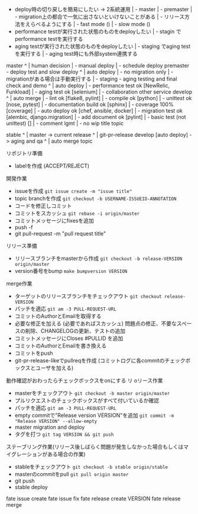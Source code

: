 - deploy時の切り戻しを簡易にしたい -> 2系統運用
| - master
| - premaster
| - migration上の都合で一気に出さないといけないことがある
|   - リリース方法をえらべるようにする
|     - fast mode ()
|     - slow mode ()
- performance testが実行された状態のものをdeployしたい
| - stagin でperformance testを実行する
- aging testが実行された状態のものをdeployしたい
| - staging でaging testを実行する
| - aging test時にも外部system連携する

master
^
| human decision
| - manual deploy
| - schedule deploy
premaster - deploy test and slow deploy
^
| auto deploy
| - no migration only
| - migrationがある場合は手動実行する
| -
staging - aging testing and final check and demo
^
| auto deploy
| - performance test ok [NewRelic, Funkload]
| - aging test ok [selenium]
| - collaboration other service
develop
^
| auto merge
| - lint ok [flake8, pylint]
| - compile ok [python]
| - unittest ok [nose, pytest]
| - documentation build ok [sphinx]
| - coverage 100% [coverage]
| - auto deploy ok [chef, ansible, docker]
| - migration test ok [alembic, django.migration]
| - add document ok [pylint]
| - basic test (not unittest) []
| - comment lgmt
| - no wip title
topic


stable
^
|
master -> current release
^
| git-pr-release
develop [auto deploy] -> aging and qa
^
| auto merge
topic


リポジトリ準備
- labelを作成 (ACCEPT/REJECT)

開発作業
- issueを作成 `git issue create -m "issue title"`
- topic branchを作成 `git checkout -b USERNAME-ISSUEID-ANNOTATION`
- コードを修正しコミット
- コミットをスカッシュ `git rebase -i origin/master`
- コミットメッセージにfixesを追加
- push -f
- git pull-request -m "pull request title"

<lint check>
<compile check>
<coverage check>
<document check>
<no wip>

リリース準備
- リリースブランチをmasterから作成 `git checkout -b release-VERSION origin/master`
- version番号をbump `make bumpversion VERSION`

merge作業
- ターゲットのリリースブランチをチェックアウト `git checkout release-VERSION`
- パッチを適応 `git am -3 PULL-REQUEST-URL`
- コミットのAuthorとEmailを取得する
- 必要な修正を加える (必要であればスカッシュ) 問題点の修正、不要なスペースの削除、CHANGELOGの更新、テストの追加
- コミットメッセージにCloses #PULLID を追加
- コミットのAuthorとEmailを書き換える
- コミットをpush
- git-pr-release-likeでpullreqを作成 (コミットログに各commitのチェックボックスとユーザを加える)

<deploy application>
<deploy documentation>
<manual test> 動作確認がおわったらチェックボックスをonにする
<unittest>
<system test>
<aging test>
<qa test>
<performance test>
リ
oリース作業

- masterをチェックアウト `git checkout -b master origin/master`
- プルリクエストのチェックボックスがすべて付いているか確認
- パッチを適応 `git am -3 PULL-REQUEST-URL`
- empty commitで"Release version VERSION"を追加 `git commit -m "Release VERSION" --allow-empty`
- master migration and deploy
- タグを打つ `git tag VERSION && git push`

ステーブリング作業(リリース後しばらく問題が発生しなかった場合もしくはマイグレーションがある場合の作業)

- stableをチェックアウト `git checkout -b stable origin/stable`
- masterのcommitをpull `git pull origin master`
- git push
- stable deploy


fate issue create
fate issue fix
fate release create VERSION
fate release merge
